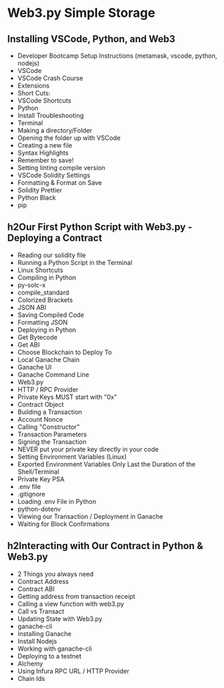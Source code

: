 # Web3.py Simple Storage

## Installing VSCode, Python, and Web3
- Developer Bootcamp Setup Instructions (metamask, vscode, python, nodejs)
- VSCode
- VSCode Crash Course
- Extensions
- Short Cuts:
- VSCode Shortcuts
- Python
- Install Troubleshooting
- Terminal
- Making a directory/Folder
- Opening the folder up with VSCode
- Creating a new file
- Syntax Highlights
- Remember to save!
- Setting linting compile version
- VSCode Solidity Settings
- Formatting & Format on Save
- Solidity Prettier
- Python Black
- pip
## h2Our First Python Script with Web3.py - Deploying a Contract
- Reading our solidity file
- Running a Python Script in the Terminal
- Linux Shortcuts
- Compiling in Python
- py-solc-x
- compile_standard
- Colorized Brackets
- JSON ABI
- Saving Compiled Code
- Formatting JSON
- Deploying in Python
- Get Bytecode
- Get ABI
- Choose Blockchain to Deploy To
- Local Ganache Chain
- Ganache UI
- Ganache Command Line
- Web3.py
- HTTP / RPC Provider
- Private Keys MUST start with "0x"
- Contract Object
- Building a Transaction
- Account Nonce
- Calling "Constructor"
- Transaction Parameters
- Signing the Transaction
- NEVER put your private key directly in your code
- Setting Environment Variables (Linux)
- Exported Environment Variables Only Last the Duration of the Shell/Terminal
- Private Key PSA
- .env file
- .gitignore
- Loading .env File in Python
- python-dotenv
- Viewing our Transaction / Deployment in Ganache
- Waiting for Block Confirmations
## h2Interacting with Our Contract in Python & Web3.py
- 2 Things you always need
- Contract Address
- Contract ABI
- Getting address from transaction receipt
- Calling a view function with web3.py
- Call vs Transact
- Updating State with Web3.py
- ganache-cli
- Installing Ganache
- Install Nodejs
- Working with ganache-cli
- Deploying to a testnet
- Alchemy
- Using Infura RPC URL / HTTP Provider
- Chain Ids
